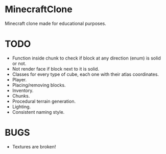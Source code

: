 # MinecraftClone

Minecraft clone made for educational purposes.

# TODO

- Function inside chunk to check if block at any direction (enum) is solid or not.
- Not render face if block next to it is solid.
- Classes for every type of cube, each one with their atlas coordinates.
- Player.
- Placing/removing blocks.
- Inventory.
- Chunks.
- Procedural terrain generation.
- Lighting.
- Consistent naming style.

# BUGS

- Textures are broken!